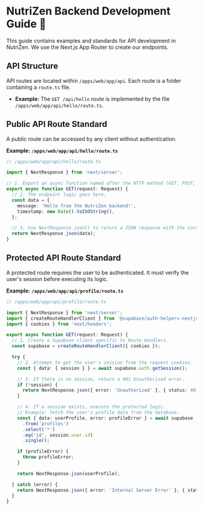 # NutriZen Backend Development Guide 🧩

This guide contains examples and standards for API development in NutriZen. We use the Next.js App Router to create our endpoints.

## API Structure

API routes are located within `/apps/web/app/api`. Each route is a folder containing a `route.ts` file.

* **Example:** The `GET /api/hello` route is implemented by the file `/apps/web/app/api/hello/route.ts`.

## Public API Route Standard

A public route can be accessed by any client without authentication.

**Example: `/apps/web/app/api/hello/route.ts`**
```ts
// /apps/web/app/api/hello/route.ts

import { NextResponse } from 'next/server';

// 1. Export an async function named after the HTTP method (GET, POST, etc.).
export async function GET(request: Request) {
  // 2. The endpoint logic goes here.
  const data = {
    message: 'Hello from the NutriZen backend!',
    timestamp: new Date().toISOString(),
  };

  // 3. Use NextResponse.json() to return a JSON response with the correct status code.
  return NextResponse.json(data);
}
```

## Protected API Route Standard

A protected route requires the user to be authenticated. It must verify the user's session before executing its logic.

**Example: `/apps/web/app/api/profile/route.ts`**
```ts
// /apps/web/app/api/profile/route.ts

import { NextResponse } from 'next/server';
import { createRouteHandlerClient } from '@supabase/auth-helpers-nextjs';
import { cookies } from 'next/headers';

export async function GET(request: Request) {
  // 1. Create a Supabase client specific to Route Handlers.
  const supabase = createRouteHandlerClient({ cookies });

  try {
    // 2. Attempt to get the user's session from the request cookies.
    const { data: { session } } = await supabase.auth.getSession();

    // 3. If there is no session, return a 401 Unauthorized error.
    if (!session) {
      return NextResponse.json({ error: 'Unauthorized' }, { status: 401 });
    }

    // 4. If a session exists, execute the protected logic.
    // Example: fetch the user's profile data from the database.
    const { data: userProfile, error: profileError } = await supabase
      .from('profiles')
      .select('*')
      .eq('id', session.user.id)
      .single();

    if (profileError) {
      throw profileError;
    }

    return NextResponse.json(userProfile);

  } catch (error) {
    return NextResponse.json({ error: 'Internal Server Error' }, { status: 500 });
  }
}
```
